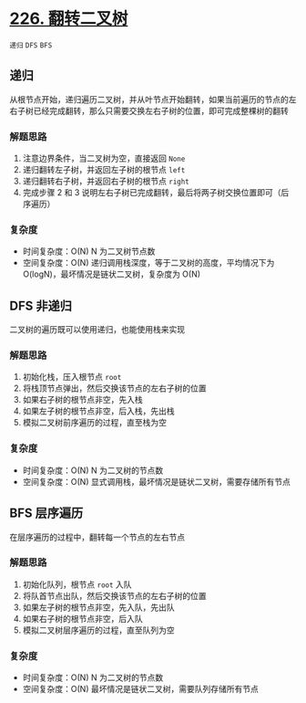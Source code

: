 # [226. 翻转二叉树](https://leetcode-cn.com/problems/invert-binary-tree/solution/fan-zhuan-er-cha-shu-by-leetcode-solution/)

`递归` `DFS` `BFS`

## 递归

从根节点开始，递归遍历二叉树，并从叶节点开始翻转，如果当前遍历的节点的左右子树已经完成翻转，那么只需要交换左右子树的位置，即可完成整棵树的翻转

### 解题思路

1. 注意边界条件，当二叉树为空，直接返回 `None`
2. 递归翻转左子树，并返回左子树的根节点 `left`
3. 递归翻转右子树，并返回右子树的根节点 `right`
4. 完成步骤 2 和 3 说明左右子树已完成翻转，最后将两子树交换位置即可（后序遍历）

### 复杂度

- 时间复杂度：O(N) N 为二叉树节点数
- 空间复杂度：O(N) 递归调用栈深度，等于二叉树的高度，平均情况下为 O(logN)，最坏情况是链状二叉树，复杂度为 O(N)

## DFS 非递归

二叉树的遍历既可以使用递归，也能使用栈来实现

### 解题思路

1. 初始化栈，压入根节点 `root`
2. 将栈顶节点弹出，然后交换该节点的左右子树的位置
3. 如果右子树的根节点非空，先入栈
4. 如果左子树的根节点非空，后入栈，先出栈
5. 模拟二叉树前序遍历的过程，直至栈为空

### 复杂度

- 时间复杂度：O(N) N 为二叉树的节点数
- 空间复杂度：O(N) 显式调用栈，最坏情况是链状二叉树，需要存储所有节点


## BFS 层序遍历

在层序遍历的过程中，翻转每一个节点的左右节点

### 解题思路

1. 初始化队列，根节点 `root` 入队
2. 将队首节点出队，然后交换该节点的左右子树的位置
3. 如果左子树的根节点非空，先入队，先出队
4. 如果右子树的根节点非空，后入队
5. 模拟二叉树层序遍历的过程，直至队列为空

### 复杂度

- 时间复杂度：O(N) N 为二叉树的节点数
- 空间复杂度：O(N) 最坏情况是链状二叉树，需要队列存储所有节点
